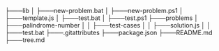 ├───lib
│   ├───new-problem.bat
│   ├───new-problem.ps1
│   ├───template.js
│   ├───test.bat
│   ├───test.ps1
├───problems
│   ├───palindrome-number
│   │   ├───test-cases
│   │   ├───solution.js
│   │   ├───test.bat
├───.gitattributes
├───package.json
├───README.md
├───tree.md
